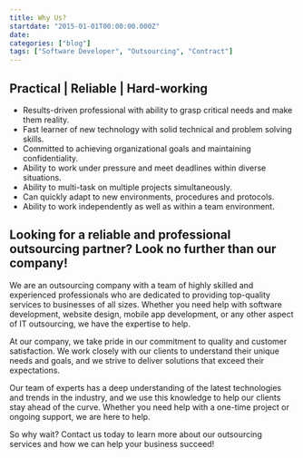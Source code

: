 ```yaml
---
title: Why Us?
startdate: "2015-01-01T00:00:00.000Z"
date:
categories: ["blog"]
tags: ["Software Developer", "Outsourcing", "Contract"]
---
```

## Practical | Reliable | Hard-working

- Results-driven professional with ability to grasp critical needs and make them reality.
- Fast learner of new technology with solid technical and problem solving skills.
- Committed to achieving organizational goals and maintaining confidentiality.
- Ability to work under pressure and meet deadlines within diverse situations.
- Ability to multi-task on multiple projects simultaneously.
- Can quickly adapt to new environments, procedures and protocols.
- Ability to work independently as well as within a team environment.

## Looking for a reliable and professional outsourcing partner? Look no further than our company!

We are an outsourcing company with a team of highly skilled and experienced professionals who are dedicated to providing top-quality services to businesses of all sizes. Whether you need help with software development, website design, mobile app development, or any other aspect of IT outsourcing, we have the expertise to help.

At our company, we take pride in our commitment to quality and customer satisfaction. We work closely with our clients to understand their unique needs and goals, and we strive to deliver solutions that exceed their expectations.

Our team of experts has a deep understanding of the latest technologies and trends in the industry, and we use this knowledge to help our clients stay ahead of the curve. Whether you need help with a one-time project or ongoing support, we are here to help.

So why wait? Contact us today to learn more about our outsourcing services and how we can help your business succeed!
